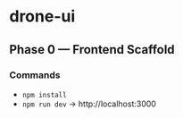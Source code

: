 # drone-ui

## Phase 0 — Frontend Scaffold

### Commands

- `npm install`
- `npm run dev` → http://localhost:3000
